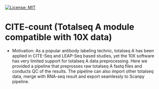 [![License: MIT](https://img.shields.io/badge/License-MIT-yellow.svg)](https://opensource.org/licenses/MIT)

CITE-count (Totalseq A module compatible with 10X data)
============

* Motivation: As a popular antibody labeling technic, totalseq A has been applied in CITE-Seq and LEAP-Seq based studies, yet the 10X software has very limited support for totalseq A data preprocessing. Here we provided a pipeline that preprosses raw totalseq A fastq files and conducts QC of the results. The pipeline can also import other totalseq data, merge with RNA-seq result and export seamlessly to Scanpy pipeline.